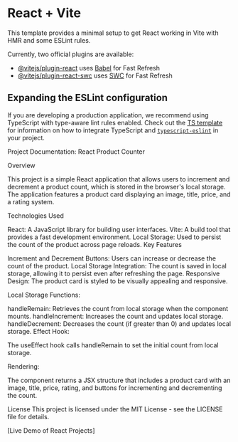 # React + Vite

This template provides a minimal setup to get React working in Vite with HMR and some ESLint rules.

Currently, two official plugins are available:

- [@vitejs/plugin-react](https://github.com/vitejs/vite-plugin-react/blob/main/packages/plugin-react) uses [Babel](https://babeljs.io/) for Fast Refresh
- [@vitejs/plugin-react-swc](https://github.com/vitejs/vite-plugin-react/blob/main/packages/plugin-react-swc) uses [SWC](https://swc.rs/) for Fast Refresh

## Expanding the ESLint configuration

If you are developing a production application, we recommend using TypeScript with type-aware lint rules enabled. Check out the [TS template](https://github.com/vitejs/vite/tree/main/packages/create-vite/template-react-ts) for information on how to integrate TypeScript and [`typescript-eslint`](https://typescript-eslint.io) in your project.

Project Documentation: React Product Counter

Overview

This project is a simple React application that allows users to increment and decrement a product count, which is stored in the browser's local storage. The application features a product card displaying an image, title, price, and a rating system.

Technologies Used

React: A JavaScript library for building user interfaces.
Vite: A build tool that provides a fast development environment.
Local Storage: Used to persist the count of the product across page reloads.
Key Features

Increment and Decrement Buttons: Users can increase or decrease the count of the product.
Local Storage Integration: The count is saved in local storage, allowing it to persist even after refreshing the page.
Responsive Design: The product card is styled to be visually appealing and responsive.

Local Storage Functions:

handleRemain: Retrieves the count from local storage when the component mounts.
handleIncrement: Increases the count and updates local storage.
handleDecrement: Decreases the count (if greater than 0) and updates local storage.
Effect Hook:

The useEffect hook calls handleRemain to set the initial count from local storage.

Rendering:

The component returns a JSX structure that includes a product card with an image, title, price, rating, and buttons for incrementing and decrementing the count.

License
This project is licensed under the MIT License - see the LICENSE file for details.

[Live Demo of React Projects]


